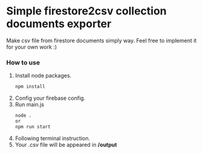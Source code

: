 # Simple firestore2csv collection documents exporter

Make csv file from firestore documents simply way.
Feel free to implement it for your own work :)

### How to use

1. Install node packages.  
   ```bash
   npm install
   ```
2. Config your firebase config.
3. Run main.js  
   ```bash
   node .
   or
   npm run start
   ```
4. Following terminal instruction.
5. Your .csv file will be appeared in **/output**
